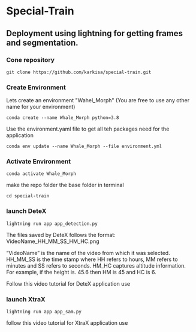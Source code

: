 # Special-Train
## Deployment using lightning for getting frames and segmentation.

### Cone repository

```
git clone https://github.com/karkisa/special-train.git
```
### Create Environment
Lets create an environment "Wahel_Morph" (You are free to use any other name for your environment)

```
conda create --name Whale_Morph python=3.8

```
Use the environment.yaml file to get all teh packages need for the application

```
conda env update --name Whale_Morph --file environment.yml

```

### Activate Environment
```
conda activate Whale_Morph
```

make the repo folder the base folder in terminal

```
cd special-train
```

### launch DeteX

```
lightning run app app_detection.py
```

The files saved by DeteX follows the format: 
VideoName_HH_MM_SS_HM_HC.png 

“VideoName” is the name of the video from which it was selected. HH_MM_SS is the time stamp where HH refers to hours, MM refers to minutes and SS refers to seconds. HM_HC captures altitude information. For example, if the height is. 45.6 then HM is 45 and HC is 6.  

Follow this video tutorial for DeteX application use

### launch XtraX

```
lightning run app app_sam.py
```
follow this video tutorial for XtraX application use

